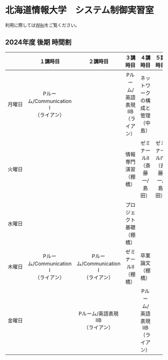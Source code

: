 # 北海道情報大学　システム制御実習室

利用に際しては[Wiki](https://github.com/jtLabHIU/sysctrl/wiki)をご覧ください。

## 2024年度 後期 時間割
|　　　|１講時目|２講時目|３講時目|４講時目|５講時目|
|:---:|:------:|:------:|:------:|:------:|:------:|
|月曜日|Pルーム/Communication I<br>（ライアン）| |Pルーム/英語表現IIB<br>（ライアン）|ネットワークの構成と管理<br>（中島）|
|火曜日| | |情報専門演習<br>（棚橋）|ゼミナールII<br>（斎藤一/島田）|ゼミナールIV<br>（斎藤一/島田）|
|水曜日| | |プロジェクト基礎<br>（棚橋）| | |
|木曜日|Pルーム/Communication I<br>（ライアン）|Pルーム/Communication I<br>（ライアン）|ゼミナールII<br>（棚橋）|卒業論文<br>（棚橋）| |
|金曜日| |Pルーム/英語表現IIB<br>（ライアン）| |Pルーム/英語表現IIB<br>（ライアン）| |
